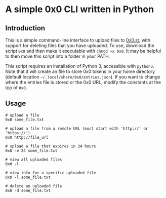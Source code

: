 # A simple 0x0 CLI written in Python

## Introduction

This is a simple command-line interface to upload files to [0x0.st](0x0.st), with support for deleting files that you have uploaded.
To use, download the script `0x0` and then make it executable with `chmod +x 0x0`.
It may be helpful to then move this script into a folder in your PATH.

This script requires an installation of Python 3, accessible with `python3`.
Note that it will create an file to store 0x0 tokens in your home directory (default location `~/.local/share/0x0/entries.json`).
If you want to change where the entries file is stored or the 0x0 URL, modify the constants at the top of `0x0`.

## Usage

```
# upload a file
0x0 some_file.txt

# upload a file from a remote URL (must start with 'http://' or 'https://')
0x0 http://file_url

# upload a file that expires in 24 hours
0x0 -e 24 some_file.txt

# view all uploaded files
0x0 -l

# view info for a specific uploaded file
0x0 -l some_file.txt

# delete an uploaded file
0x0 -d some_file.txt
```
